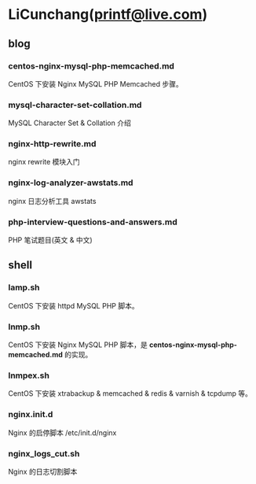LiCunchang(printf@live.com)
==========

## blog

### centos-nginx-mysql-php-memcached.md

CentOS 下安装 Nginx MySQL PHP Memcached 步骤。

### mysql-character-set-collation.md

MySQL Character Set & Collation 介绍

### nginx-http-rewrite.md

nginx rewrite 模块入门

### nginx-log-analyzer-awstats.md

nginx 日志分析工具 awstats

### php-interview-questions-and-answers.md

PHP 笔试题目(英文 & 中文)

## shell

### lamp.sh

CentOS 下安装 httpd MySQL PHP 脚本。

### lnmp.sh

CentOS 下安装 Nginx MySQL PHP 脚本，是 **centos-nginx-mysql-php-memcached.md** 的实现。

### lnmpex.sh

CentOS 下安装 xtrabackup & memcached & redis & varnish & tcpdump 等。

### nginx.init.d

Nginx 的启停脚本 /etc/init.d/nginx 

### nginx_logs_cut.sh

Nginx 的日志切割脚本 











